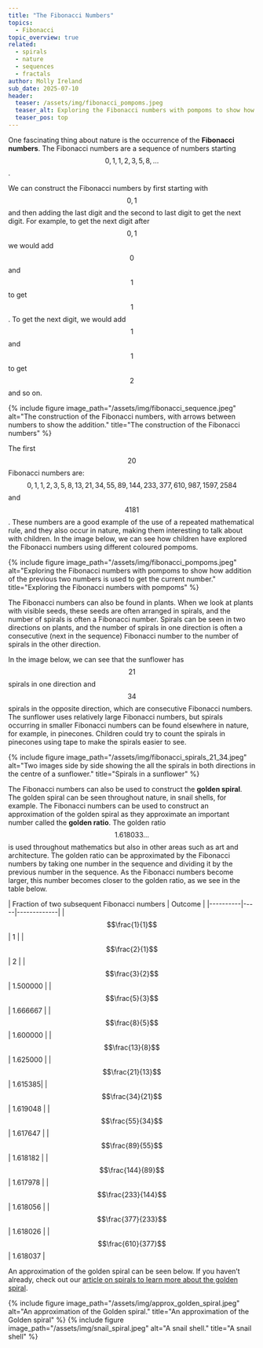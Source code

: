 ```yaml
---
title: "The Fibonacci Numbers"
topics: 
  - Fibonacci
topic_overview: true
related: 
  - spirals
  - nature
  - sequences
  - fractals
author: Molly Ireland
sub_date: 2025-07-10
header:
  teaser: /assets/img/fibonacci_pompoms.jpeg
  teaser_alt: Exploring the Fibonacci numbers with pompoms to show how addition of the previous two numbers is used to get the current number.
  teaser_pos: top
---
```

One fascinating thing about nature is the occurrence of the **Fibonacci numbers**. The Fibonacci numbers are a sequence of numbers starting $$0,1,1,2,3,5,8,...$$. 

We can construct the Fibonacci numbers by first starting with $$0,1$$ and then adding the last digit and the second to last digit to get the next digit. For example, to get the next digit after $$0,1$$ we would add $$0$$ and $$1$$ to get $$1$$. To get the next digit, we would add $$1$$ and $$1$$ to get $$2$$ and so on. 

{% include figure image_path="/assets/img/fibonacci_sequence.jpeg" alt="The construction of the Fibonacci numbers, with arrows between numbers to show the addition." title="The construction of the Fibonacci numbers" %}

The first $$20$$ Fibonacci numbers are: $$0,1,1,2,3,5,8,13,21,34,55,89,144, 233, 377, 610, 987, 1597, 2584$$ and $$4181$$. These numbers are a good example of the use of a repeated mathematical rule, and they also occur in nature, making them interesting to talk about with children. In the image below, we can see how children have explored the Fibonacci numbers using different coloured pompoms. 

{% include figure image_path="/assets/img/fibonacci_pompoms.jpeg" alt="Exploring the Fibonacci numbers with pompoms to show how addition of the previous two numbers is used to get the current number." title="Exploring the Fibonacci numbers with pompoms" %}

The Fibonacci numbers can also be found in plants. When we look at plants with visible seeds, these seeds are often arranged in spirals, and the number of spirals is often a Fibonacci number. Spirals can be seen in two directions on plants, and the number of spirals in one direction is often a consecutive (next in the sequence) Fibonacci number to the number of spirals in the other direction.

In the image below, we can see that the sunflower has $$21$$ spirals in one direction and $$34$$ spirals in the opposite direction, which are consecutive Fibonacci numbers. The sunflower uses relatively large Fibonacci numbers, but spirals occurring in smaller Fibonacci numbers can be found elsewhere in nature, for example, in pinecones. Children could try to count the spirals in pinecones using tape to make the spirals easier to see.

{% include figure image_path="/assets/img/fibonacci_spirals_21_34.jpeg" alt="Two images side by side showing the all the spirals in both directions in the centre of a sunflower." title="Spirals in a sunflower" %}

The Fibonacci numbers can also be used to construct the **golden spiral**. The golden spiral can be seen throughout nature, in snail shells, for example. The Fibonacci numbers can be used to construct an approximation of the golden spiral as they approximate an important number called the **golden ratio**. The golden ratio $$1.618033…$$ is used throughout mathematics but also in other areas such as art and architecture. The golden ratio can be approximated by the Fibonacci numbers by taking one number in the sequence and dividing it by the previous number in the sequence. As the Fibonacci numbers become larger, this number becomes closer to the golden ratio, as we see in the table below.

|  Fraction of two subsequent Fibonacci numbers   | Outcome  |
|----------|-----|-------------|
|$$\frac{1}{1}$$| 1 |
|$$\frac{2}{1}$$| 2 |
|$$\frac{3}{2}$$| 1.500000 |
|$$\frac{5}{3}$$| 1.666667 |
|$$\frac{8}{5}$$| 1.600000 |
|$$\frac{13}{8}$$| 1.625000 |
|$$\frac{21}{13}$$| 1.615385|
|$$\frac{34}{21}$$| 1.619048 |
|$$\frac{55}{34}$$| 1.617647 |
|$$\frac{89}{55}$$| 1.618182 |
|$$\frac{144}{89}$$| 1.617978 |
|$$\frac{233}{144}$$| 1.618056 |
|$$\frac{377}{233}$$| 1.618026 |
|$$\frac{610}{377}$$| 1.618037 |


An approximation of the golden spiral can be seen below. If you haven’t already, check out our [article on spirals to learn more about the golden spiral]({{site.baseurl}}/articles/spirals/). 

{% include figure image_path="/assets/img/approx_golden_spiral.jpeg" alt="An approximation of the Golden spiral." title="An approximation of the Golden spiral" %}
{% include figure image_path="/assets/img/snail_spiral.jpeg" alt="A snail shell." title="A snail shell" %}
